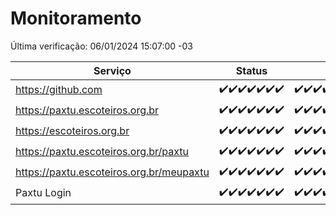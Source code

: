 # Monitoramento

Última verificação: 06/01/2024 15:07:00 -03

|Serviço|Status|Últimas 24h|
|---|---|---|
|https://github.com|<span title="2023-12-30: OK=24">✔️</span><span title="2023-12-31: OK=24">✔️</span><span title="2024-01-01: OK=24">✔️</span><span title="2024-01-02: OK=24">✔️</span><span title="2024-01-03: OK=24">✔️</span><span title="2024-01-04: OK=24">✔️</span><span title="2024-01-05: OK=18">✔️</span>|<span title="05/01/2024 15:07:00 -03 : 200">✔️</span><span title="05/01/2024 16:03:00 -03 : 200">✔️</span><span title="05/01/2024 17:06:00 -03 : 200">✔️</span><span title="05/01/2024 18:04:00 -03 : 200">✔️</span><span title="05/01/2024 19:04:00 -03 : 200">✔️</span><span title="05/01/2024 20:05:00 -03 : 200">✔️</span><span title="05/01/2024 21:30:00 -03 : 200">✔️</span><span title="05/01/2024 22:43:00 -03 : 200">✔️</span><span title="05/01/2024 23:18:00 -03 : 200">✔️</span><span title="06/01/2024 00:06:00 -03 : 200">✔️</span><span title="06/01/2024 01:07:00 -03 : 200">✔️</span><span title="06/01/2024 02:05:00 -03 : 200">✔️</span><span title="06/01/2024 03:07:00 -03 : 200">✔️</span><span title="06/01/2024 04:04:00 -03 : 200">✔️</span><span title="06/01/2024 05:07:00 -03 : 200">✔️</span><span title="06/01/2024 06:04:00 -03 : 200">✔️</span><span title="06/01/2024 07:05:00 -03 : 200">✔️</span><span title="06/01/2024 08:03:00 -03 : 200">✔️</span><span title="06/01/2024 09:10:00 -03 : 200">✔️</span><span title="06/01/2024 10:07:00 -03 : 200">✔️</span><span title="06/01/2024 11:03:00 -03 : 200">✔️</span><span title="06/01/2024 12:04:00 -03 : 200">✔️</span><span title="06/01/2024 13:07:00 -03 : 200">✔️</span><span title="06/01/2024 14:03:00 -03 : 200">✔️</span><span title="06/01/2024 15:07:00 -03 : 200">✔️</span>|
|https://paxtu.escoteiros.org.br|<span title="2023-12-30: OK=24">✔️</span><span title="2023-12-31: OK=24">✔️</span><span title="2024-01-01: OK=24">✔️</span><span title="2024-01-02: OK=24">✔️</span><span title="2024-01-03: OK=24">✔️</span><span title="2024-01-04: OK=24">✔️</span><span title="2024-01-05: OK=18">✔️</span>|<span title="05/01/2024 15:07:00 -03 : 200">✔️</span><span title="05/01/2024 16:03:00 -03 : 200">✔️</span><span title="05/01/2024 17:06:00 -03 : 200">✔️</span><span title="05/01/2024 18:04:00 -03 : 200">✔️</span><span title="05/01/2024 19:04:00 -03 : 200">✔️</span><span title="05/01/2024 20:05:00 -03 : 200">✔️</span><span title="05/01/2024 21:30:00 -03 : 200">✔️</span><span title="05/01/2024 22:43:00 -03 : 200">✔️</span><span title="05/01/2024 23:18:00 -03 : 200">✔️</span><span title="06/01/2024 00:06:00 -03 : 200">✔️</span><span title="06/01/2024 01:07:00 -03 : 200">✔️</span><span title="06/01/2024 02:05:00 -03 : 200">✔️</span><span title="06/01/2024 03:07:00 -03 : 200">✔️</span><span title="06/01/2024 04:04:00 -03 : 200">✔️</span><span title="06/01/2024 05:07:00 -03 : 200">✔️</span><span title="06/01/2024 06:04:00 -03 : 200">✔️</span><span title="06/01/2024 07:05:00 -03 : 200">✔️</span><span title="06/01/2024 08:03:00 -03 : 200">✔️</span><span title="06/01/2024 09:10:00 -03 : 200">✔️</span><span title="06/01/2024 10:07:00 -03 : 200">✔️</span><span title="06/01/2024 11:03:00 -03 : 200">✔️</span><span title="06/01/2024 12:04:00 -03 : 200">✔️</span><span title="06/01/2024 13:07:00 -03 : 200">✔️</span><span title="06/01/2024 14:03:00 -03 : 200">✔️</span><span title="06/01/2024 15:07:00 -03 : 200">✔️</span>|
|https://escoteiros.org.br|<span title="2023-12-30: OK=24">✔️</span><span title="2023-12-31: OK=24">✔️</span><span title="2024-01-01: OK=24">✔️</span><span title="2024-01-02: OK=24">✔️</span><span title="2024-01-03: OK=24">✔️</span><span title="2024-01-04: OK=24">✔️</span><span title="2024-01-05: OK=18">✔️</span>|<span title="05/01/2024 15:07:00 -03 : 200">✔️</span><span title="05/01/2024 16:03:00 -03 : 200">✔️</span><span title="05/01/2024 17:06:00 -03 : 200">✔️</span><span title="05/01/2024 18:04:00 -03 : 200">✔️</span><span title="05/01/2024 19:04:00 -03 : 200">✔️</span><span title="05/01/2024 20:05:00 -03 : 200">✔️</span><span title="05/01/2024 21:30:00 -03 : 200">✔️</span><span title="05/01/2024 22:43:00 -03 : 200">✔️</span><span title="05/01/2024 23:18:00 -03 : 200">✔️</span><span title="06/01/2024 00:06:00 -03 : 200">✔️</span><span title="06/01/2024 01:07:00 -03 : 200">✔️</span><span title="06/01/2024 02:05:00 -03 : 200">✔️</span><span title="06/01/2024 03:07:00 -03 : 200">✔️</span><span title="06/01/2024 04:04:00 -03 : 200">✔️</span><span title="06/01/2024 05:07:00 -03 : 200">✔️</span><span title="06/01/2024 06:04:00 -03 : 200">✔️</span><span title="06/01/2024 07:05:00 -03 : 200">✔️</span><span title="06/01/2024 08:03:00 -03 : 200">✔️</span><span title="06/01/2024 09:10:00 -03 : 200">✔️</span><span title="06/01/2024 10:07:00 -03 : 200">✔️</span><span title="06/01/2024 11:03:00 -03 : 200">✔️</span><span title="06/01/2024 12:04:00 -03 : 200">✔️</span><span title="06/01/2024 13:07:00 -03 : 200">✔️</span><span title="06/01/2024 14:03:00 -03 : 200">✔️</span><span title="06/01/2024 15:07:00 -03 : 200">✔️</span>|
|https://paxtu.escoteiros.org.br/paxtu|<span title="2023-12-30: OK=24">✔️</span><span title="2023-12-31: OK=24">✔️</span><span title="2024-01-01: OK=24">✔️</span><span title="2024-01-02: OK=24">✔️</span><span title="2024-01-03: OK=24">✔️</span><span title="2024-01-04: OK=24">✔️</span><span title="2024-01-05: OK=18">✔️</span>|<span title="05/01/2024 15:07:00 -03 : 200">✔️</span><span title="05/01/2024 16:03:00 -03 : 200">✔️</span><span title="05/01/2024 17:06:00 -03 : 200">✔️</span><span title="05/01/2024 18:04:00 -03 : 200">✔️</span><span title="05/01/2024 19:04:00 -03 : 200">✔️</span><span title="05/01/2024 20:05:00 -03 : 200">✔️</span><span title="05/01/2024 21:30:00 -03 : 200">✔️</span><span title="05/01/2024 22:43:00 -03 : 200">✔️</span><span title="05/01/2024 23:18:00 -03 : 200">✔️</span><span title="06/01/2024 00:06:00 -03 : 200">✔️</span><span title="06/01/2024 01:07:00 -03 : 200">✔️</span><span title="06/01/2024 02:05:00 -03 : 200">✔️</span><span title="06/01/2024 03:07:00 -03 : 200">✔️</span><span title="06/01/2024 04:04:00 -03 : 200">✔️</span><span title="06/01/2024 05:07:00 -03 : 200">✔️</span><span title="06/01/2024 06:04:00 -03 : 200">✔️</span><span title="06/01/2024 07:05:00 -03 : 200">✔️</span><span title="06/01/2024 08:03:00 -03 : 200">✔️</span><span title="06/01/2024 09:10:00 -03 : 200">✔️</span><span title="06/01/2024 10:07:00 -03 : 200">✔️</span><span title="06/01/2024 11:03:00 -03 : 200">✔️</span><span title="06/01/2024 12:04:00 -03 : 200">✔️</span><span title="06/01/2024 13:07:00 -03 : 200">✔️</span><span title="06/01/2024 14:03:00 -03 : 200">✔️</span><span title="06/01/2024 15:07:00 -03 : 200">✔️</span>|
|https://paxtu.escoteiros.org.br/meupaxtu|<span title="2023-12-30: OK=24">✔️</span><span title="2023-12-31: OK=24">✔️</span><span title="2024-01-01: OK=24">✔️</span><span title="2024-01-02: OK=24">✔️</span><span title="2024-01-03: OK=24">✔️</span><span title="2024-01-04: OK=24">✔️</span><span title="2024-01-05: OK=18">✔️</span>|<span title="05/01/2024 15:07:00 -03 : 200">✔️</span><span title="05/01/2024 16:03:00 -03 : 200">✔️</span><span title="05/01/2024 17:06:00 -03 : 200">✔️</span><span title="05/01/2024 18:04:00 -03 : 200">✔️</span><span title="05/01/2024 19:04:00 -03 : 200">✔️</span><span title="05/01/2024 20:05:00 -03 : 200">✔️</span><span title="05/01/2024 21:30:00 -03 : 200">✔️</span><span title="05/01/2024 22:43:00 -03 : 200">✔️</span><span title="05/01/2024 23:18:00 -03 : 200">✔️</span><span title="06/01/2024 00:06:00 -03 : 200">✔️</span><span title="06/01/2024 01:07:00 -03 : 200">✔️</span><span title="06/01/2024 02:05:00 -03 : 200">✔️</span><span title="06/01/2024 03:07:00 -03 : 200">✔️</span><span title="06/01/2024 04:04:00 -03 : 200">✔️</span><span title="06/01/2024 05:07:00 -03 : 200">✔️</span><span title="06/01/2024 06:04:00 -03 : 200">✔️</span><span title="06/01/2024 07:05:00 -03 : 200">✔️</span><span title="06/01/2024 08:03:00 -03 : 200">✔️</span><span title="06/01/2024 09:10:00 -03 : 200">✔️</span><span title="06/01/2024 10:07:00 -03 : 200">✔️</span><span title="06/01/2024 11:03:00 -03 : 200">✔️</span><span title="06/01/2024 12:04:00 -03 : 200">✔️</span><span title="06/01/2024 13:07:00 -03 : 200">✔️</span><span title="06/01/2024 14:03:00 -03 : 200">✔️</span><span title="06/01/2024 15:07:00 -03 : 200">✔️</span>|
|Paxtu Login|<span title="2023-12-30: OK=24">✔️</span><span title="2023-12-31: OK=24">✔️</span><span title="2024-01-01: OK=24">✔️</span><span title="2024-01-02: OK=24">✔️</span><span title="2024-01-03: OK=24">✔️</span><span title="2024-01-04: OK=24">✔️</span><span title="2024-01-05: OK=18">✔️</span>|<span title="05/01/2024 15:07:00 -03 : 200">✔️</span><span title="05/01/2024 16:03:00 -03 : 200">✔️</span><span title="05/01/2024 17:06:00 -03 : 200">✔️</span><span title="05/01/2024 18:04:00 -03 : 200">✔️</span><span title="05/01/2024 19:04:00 -03 : 200">✔️</span><span title="05/01/2024 20:05:00 -03 : 200">✔️</span><span title="05/01/2024 21:30:00 -03 : 200">✔️</span><span title="05/01/2024 22:43:00 -03 : 200">✔️</span><span title="05/01/2024 23:18:00 -03 : 200">✔️</span><span title="06/01/2024 00:06:00 -03 : 200">✔️</span><span title="06/01/2024 01:07:00 -03 : 200">✔️</span><span title="06/01/2024 02:05:00 -03 : 200">✔️</span><span title="06/01/2024 03:07:00 -03 : 200">✔️</span><span title="06/01/2024 04:04:00 -03 : 200">✔️</span><span title="06/01/2024 05:07:00 -03 : 200">✔️</span><span title="06/01/2024 06:04:00 -03 : 200">✔️</span><span title="06/01/2024 07:05:00 -03 : 200">✔️</span><span title="06/01/2024 08:03:00 -03 : 200">✔️</span><span title="06/01/2024 09:10:00 -03 : 200">✔️</span><span title="06/01/2024 10:07:00 -03 : 200">✔️</span><span title="06/01/2024 11:03:00 -03 : 200">✔️</span><span title="06/01/2024 12:04:00 -03 : 200">✔️</span><span title="06/01/2024 13:07:00 -03 : 200">✔️</span><span title="06/01/2024 14:03:00 -03 : 200">✔️</span><span title="06/01/2024 15:07:00 -03 : 200">✔️</span>|
